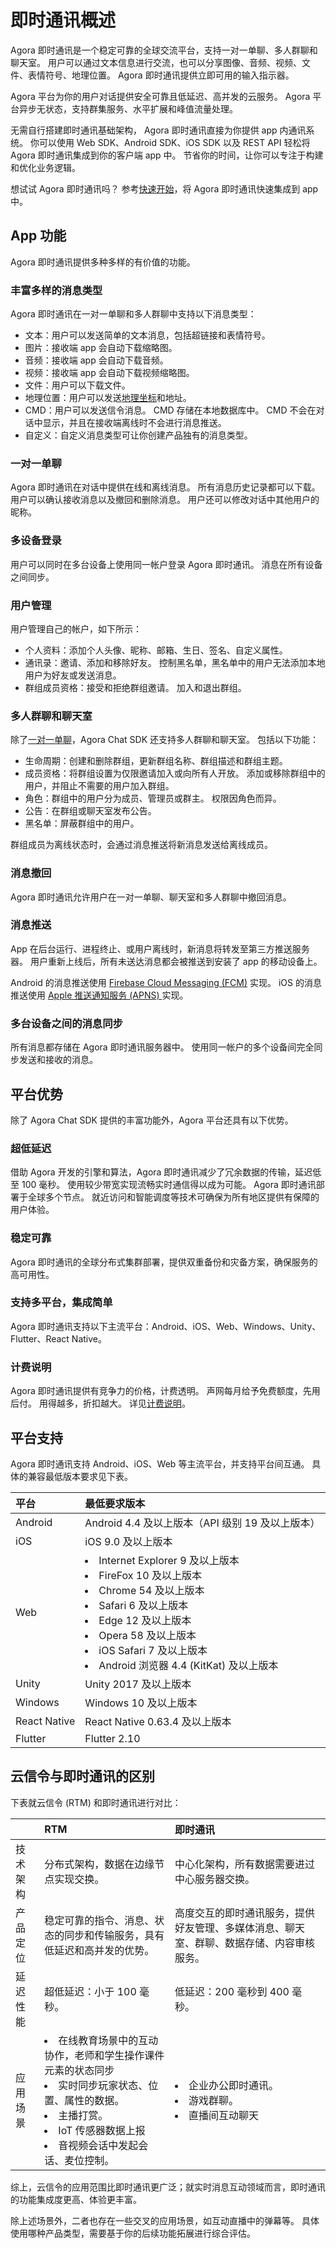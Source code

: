 # 即时通讯概述

Agora 即时通讯是一个稳定可靠的全球交流平台，支持一对一单聊、多人群聊和聊天室。 用户可以通过文本信息进行交流，也可以分享图像、音频、视频、文件、表情符号、地理位置。 Agora 即时通讯提供立即可用的输入指示器。

Agora 平台为你的用户对话提供安全可靠且低延迟、高并发的云服务。 Agora 平台异步无状态，支持群集服务、水平扩展和峰值流量处理。

无需自行搭建即时通讯基础架构， Agora 即时通讯直接为你提供 app 内通讯系统。 你可以使用 Web SDK、Android SDK、iOS SDK 以及 REST API 轻松将 Agora 即时通讯集成到你的客户端 app 中。 节省你的时间，让你可以专注于构建和优化业务逻辑。

想试试 Agora 即时通讯吗？ 参考[快速开始](./agora_chat_get_started_android?platform=Android)，将 Agora 即时通讯快速集成到 app 中。

## App 功能

Agora 即时通讯提供多种多样的有价值的功能。

### 丰富多样的消息类型

Agora 即时通讯在一对一单聊和多人群聊中支持以下消息类型：

- 文本：用户可以发送简单的文本消息，包括超链接和表情符号。
- 图片：接收端 app 会自动下载缩略图。
- 音频：接收端 app 会自动下载音频。
- 视频：接收端 app 会自动下载视频缩略图。
- 文件：用户可以下载文件。
- 地理位置：用户可以发送[地理坐标](https://zh.wikipedia.org/wiki/%E5%9C%B0%E7%90%86%E5%9D%90%E6%A0%87%E7%B3%BB)和地址。
- CMD：用户可以发送信令消息。 CMD 存储在本地数据库中。 CMD 不会在对话中显示，并且在接收端离线时不会进行消息推送。
- 自定义：自定义消息类型可让你创建产品独有的消息类型。

<a name="one-to-one-chat"></a>
### 一对一单聊

Agora 即时通讯在对话中提供在线和离线消息。 所有消息历史记录都可以下载。 用户可以确认接收消息以及撤回和删除消息。 用户还可以修改对话中其他用户的昵称。

### 多设备登录

用户可以同时在多台设备上使用同一帐户登录 Agora 即时通讯。 消息在所有设备之间同步。

### 用户管理

用户管理自己的帐户，如下所示：

- 个人资料：添加个人头像、昵称、邮箱、生日、签名、自定义属性。
- 通讯录：邀请、添加和移除好友。 控制黑名单，黑名单中的用户无法添加本地用户为好友或发送消息。
- 群组成员资格：接受和拒绝群组邀请。 加入和退出群组。

### 多人群聊和聊天室

除了[一对一单聊](#one-to-one-chat)，Agora Chat SDK 还支持多人群聊和聊天室。 包括以下功能：

- 生命周期：创建和删除群组，更新群组名称、群组描述和群组主题。
- 成员资格：将群组设置为仅限邀请加入或向所有人开放。 添加或移除群组中的用户，并阻止不需要的用户加入群组。
- 角色：群组中的用户分为成员、管理员或群主。 权限因角色而异。
- 公告：在群组或聊天室发布公告。
- 黑名单：屏蔽群组中的用户。

群组成员为离线状态时，会通过消息推送将新消息发送给离线成员。


### 消息撤回

Agora 即时通讯允许用户在一对一单聊、聊天室和多人群聊中撤回消息。

### 消息推送

App 在后台运行、进程终止、或用户离线时，新消息将转发至第三方推送服务器。 用户重新上线后，所有未送达消息都会被推送到安装了 app 的移动设备上。

Android 的消息推送使用 [Firebase Cloud Messaging (FCM)](https://pub.dev/packages/firebase_messaging) 实现。 iOS 的消息推送使用 [Apple 推送通知服务 (APNS) ](https://pub.dev/packages/flutter_apns) 实现。

### 多台设备之间的消息同步

所有消息都存储在 Agora 即时通讯服务器中。 使用同一帐户的多个设备间完全同步发送和接收的消息。


## 平台优势

除了 Agora Chat SDK 提供的丰富功能外，Agora 平台还具有以下优势。

### 超低延迟

借助 Agora 开发的引擎和算法，Agora 即时通讯减少了冗余数据的传输，延迟低至 100 毫秒。 使用较少带宽实现流畅实时通信得以成为可能。 Agora 即时通讯部署于全球多个节点。 就近访问和智能调度等技术可确保为所有地区提供有保障的用户体验。

### 稳定可靠

Agora 即时通讯的全球分布式集群部署，提供双重备份和灾备方案，确保服务的高可用性。

### 支持多平台，集成简单

Agora 即时通讯支持以下主流平台：Android、iOS、Web、Windows、Unity、Flutter、React Native。

### 计费说明

Agora 即时通讯提供有竞争力的价格，计费透明。 声网每月给予免费额度，先用后付。 用得越多，折扣越大。 详见[计费说明](./agora_chat_pricing)。


## 平台支持

Agora 即时通讯支持 Android、iOS、Web 等主流平台，并支持平台间互通。 具体的兼容最低版本要求见下表。

| 平台 | 最低要求版本 |
| :------- | :----------------------------------------------------------- |
| Android | Android 4.4 及以上版本（API 级别 19 及以上版本） |
| iOS | iOS 9.0 及以上版本 |
| Web | <li>Internet Explorer 9 及以上版本</li><li>FireFox 10 及以上版本</li><li>Chrome 54 及以上版本</li><li>Safari 6 及以上版本</li><li>Edge 12 及以上版本</li><li>Opera 58 及以上版本</li><li>iOS Safari 7 及以上版本</li><li>Android 浏览器 4.4 (KitKat) 及以上版本</li> |
| Unity | Unity 2017 及以上版本 |
| Windows | Windows 10 及以上版本 |
| React Native | React Native 0.63.4 及以上版本 |
| Flutter | Flutter 2.10 |


## 云信令与即时通讯的区别

下表就云信令 (RTM) 和即时通讯进行对比：

|          | RTM | 即时通讯 |
| :------- | :---------------- | :----------------- |
| 技术架构 | 分布式架构，数据在边缘节点实现交换。 | 中心化架构，所有数据需要进过中心服务器交换。 |
| 产品定位 | 稳定可靠的指令、消息、状态的同步和传输服务，具有低延迟和高并发的优势。 | 高度交互的即时通讯服务，提供好友管理、多媒体消息、聊天室、群聊、数据存储、内容审核服务。 |
| 延迟性能 | 超低延迟：小于 100 毫秒。 | 低延迟：200 毫秒到 400 毫秒。 |
| 应用场景 | <li>在线教育场景中的互动协作，老师和学生操作课件元素的状态同步<li>实时同步玩家状态、位置、属性的数据。<li>主播打赏。<li>IoT 传感器数据上报<li>音视频会话中发起会话、麦位控制。 | <li>企业办公即时通讯。<li>游戏群聊。<li>直播间互动聊天 |

综上，云信令的应用范围比即时通讯更广泛；就实时消息互动领域而言，即时通讯的功能集成度更高、体验更丰富。

除上述场景外，二者也存在一些交叉的应用场景，如互动直播中的弹幕等。 具体使用哪种产品类型，需要基于你的后续功能拓展进行综合评估。